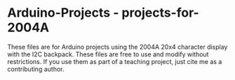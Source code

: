 # Arduino-Projects - projects-for-2004A

These files are for Arduino projects using the 2004A 20x4 character display with the I2C backpack. 
These files are free to use and modify without restrictions. 
If you use them as part of a teaching project, just cite me as a contributing author.

